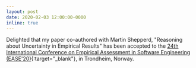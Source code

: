 ```yaml
---
layout: post
date: 2020-02-03 12:00:00-0000
inline: true
---
```


Delighted that my paper co-authored with Martin Shepperd, "Reasoning about Uncertainty in Empirical Results" has been accepted to the [24th International Conference on Empirical Assessment in Software Engineering (EASE'20)](https://www.ntnu.edu/web/ease2020){:target="\_blank"}, in Trondheim, Norway.

